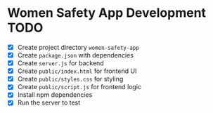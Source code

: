 # Women Safety App Development TODO

- [x] Create project directory `women-safety-app`
- [x] Create `package.json` with dependencies
- [x] Create `server.js` for backend
- [x] Create `public/index.html` for frontend UI
- [x] Create `public/styles.css` for styling
- [x] Create `public/script.js` for frontend logic
- [x] Install npm dependencies
- [x] Run the server to test
